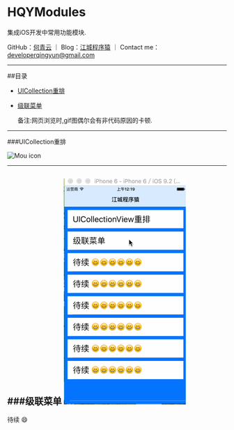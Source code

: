 # HQYModules
集成iOS开发中常用功能模块.

GitHub：[何青云](https://github.com/qingyunhe) ｜ Blog：[江城程序猿](http://www.heqingyun.com) ｜ Contact me：<developerqingyun@gmail.com>

---   
##目录
* [UICollection重排](#UICollection重排)
* [级联菜单](#级联菜单)

    
   备注:网页浏览时,gif图偶尔会有非代码原因的卡顿.

---           
    
###UICollection重排

![Mou icon](https://github.com/qingyunhe/HQYModules/blob/master/UICollectionView重排%20.gif)

---    
###级联菜单
![Mou icon](https://github.com/qingyunhe/HQYModules/blob/master/级联菜单.gif)
---    

待续 😄
